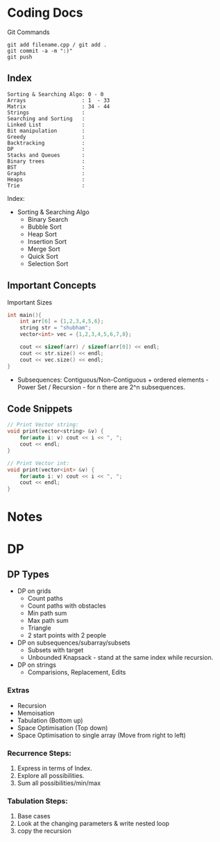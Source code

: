 # Coding Docs
Git Commands
```
git add filename.cpp / git add .
git commit -a -m ":)"
git push
```

## Index
```
Sorting & Searching Algo: 0 - 0
Arrays 					: 1  - 33
Matrix 					: 34 - 44
Strings 				: 
Searching and Sorting 	: 
Linked List 			: 
Bit manipulation 		: 
Greedy 					: 
Backtracking 			: 
DP 						: 
Stacks and Queues 		: 
Binary trees 			: 
BST 					: 
Graphs 					: 
Heaps 					: 
Trie 					: 
```

Index:
- Sorting & Searching Algo
	- Binary Search
	- Bubble Sort
	- Heap Sort
	- Insertion Sort
	- Merge Sort
	- Quick Sort
	- Selection Sort


## Important Concepts
Important Sizes
```cpp
int main(){
	int arr[6] = {1,2,3,4,5,6};
	string str = "shubham";
	vector<int> vec = {1,2,3,4,5,6,7,8};

	cout << sizeof(arr) / sizeof(arr[0]) << endl;
	cout << str.size() << endl;
	cout << vec.size() << endl;
}
```

- Subsequences: Contiguous/Non-Contiguous + ordered elements - Power Set / Recursion - for n there are 2^n subsequences.



## Code Snippets
```cpp
// Print Vector string:
void print(vector<string> &v) {
	for(auto i: v) cout << i << ", ";
	cout << endl;
}

// Print Vector int:
void print(vector<int> &v) {
	for(auto i: v) cout << i << ", ";
	cout << endl;
}
```



# Notes
# DP
## DP Types
- DP on grids
	- Count paths
	- Count paths with obstacles
	- Min path sum
	- Max path sum
	- Triangle
	- 2 start points with 2 people
- DP on subsequences/subarray/subsets
	- Subsets with target
	- Unbounded Knapsack - stand at the same index while recursion.
- DP on strings
	- Comparisions, Replacement, Edits 


### Extras
- Recursion
- Memoisation
- Tabulation (Bottom up)
- Space Optimisation (Top down)
- Space Optimisation to single array (Move from right to left)


### Recurrence Steps:
1. Express in terms of Index.
2. Explore all possibilities.
3. Sum all possibilities/min/max


### Tabulation Steps:
1. Base cases
2. Look at the changing parameters & write nested loop
3. copy the recursion

